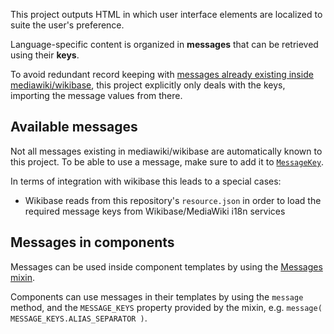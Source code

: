 This project outputs HTML in which user interface elements are localized to suite the user's preference.

Language-specific content is organized in **messages** that can be retrieved using their **keys**.

To avoid redundant record keeping with [messages already existing inside mediawiki/wikibase](https://gerrit.wikimedia.org/r/plugins/gitiles/mediawiki/extensions/Wikibase/+/master/repo/i18n/), this project explicitly only deals with the keys, importing the message values from there.

## Available messages

Not all messages existing in mediawiki/wikibase are automatically known to this project. To be able to use a message, make sure to add it to [`MessageKey`](src/common/MessageKey.ts).

In terms of integration with wikibase this leads to a special cases:
* Wikibase reads from this repository's `resource.json` in order to load the required message keys from Wikibase/MediaWiki i18n services

## Messages in components

Messages can be used inside component templates by using the [Messages mixin](../src/components/mixins/Messages.ts).

Components can use messages in their templates by using the `message` method, and the `MESSAGE_KEYS` property provided by the mixin, e.g. `message( MESSAGE_KEYS.ALIAS_SEPARATOR )`.
